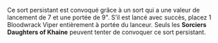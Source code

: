 Ce sort persistant est convoqué grâce à un sort qui a une valeur de lancement de 7 et une portée de 9". S’il est lancé avec succès, placez 1 Bloodwrack Viper entièrement à portée du lanceur. Seuls les **Sorciers Daughters of Khaine** peuvent tenter de convoquer ce sort persistant.